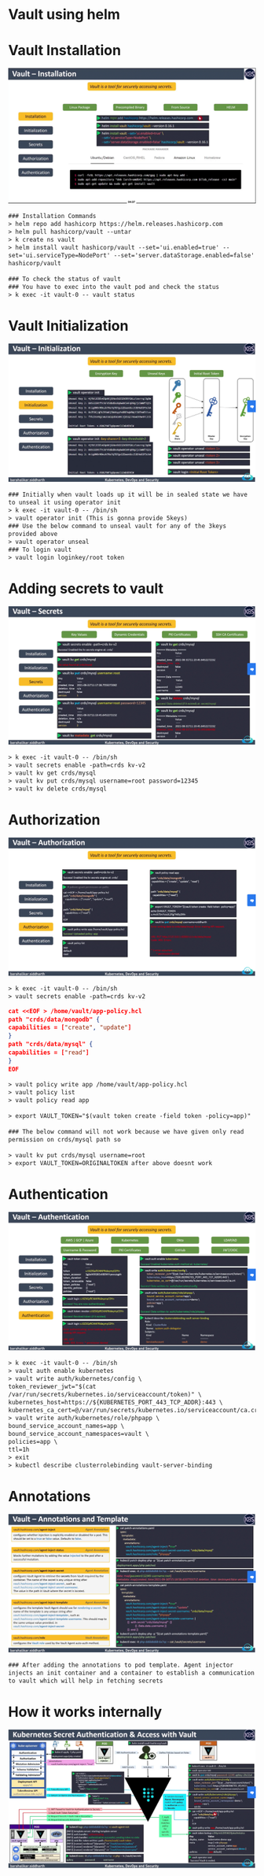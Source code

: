 
# Vault using helm

# Vault Installation
![](../3.vault/img/Installation.png)

```shell
### Installation Commands
> helm repo add hashicorp https://helm.releases.hashicorp.com
> helm pull hashicorp/vault --untar
> k create ns vault
> helm install vault hashicorp/vault --set='ui.enabled=true' --set='ui.serviceType=NodePort' --set='server.dataStorage.enabled=false' hashicorp/vault 

### To check the status of vault
### You have to exec into the vault pod and check the status
> k exec -it vault-0 -- vault status

```

# Vault Initialization
![](../3.vault/img/Initialization.png)
```shell
### Initially when vault loads up it will be in sealed state we have to unseal it using operator init
> k exec -it vault-0 -- /bin/sh
> vault operator init (This is gonna provide 5keys)
### Use the below command to unseal vault for any of the 3keys provided above 
> vault operator unseal 
### To login vault
> vault login loginkey/root token
```

# Adding secrets to vault
![](../3.vault/img/Secrets.png)

```shell
> k exec -it vault-0 -- /bin/sh
> vault secrets enable -path=crds kv-v2
> vault kv get crds/mysql
> vault kv put crds/mysql username=root password=12345
> vault kv delete crds/mysql 
```

# Authorization
![](../3.vault/img/Authorization.png)

```shell
> k exec -it vault-0 -- /bin/sh
> vault secrets enable -path=crds kv-v2
```
```json
cat <<EOF > /home/vault/app-policy.hcl
path "crds/data/mongodb" {
capabilities = ["create", "update"]
}
path "crds/data/mysql" {
capabilities = ["read"]
}
EOF
```
```shell
> vault policy write app /home/vault/app-policy.hcl
> vault policy list
> vault policy read app

> export VAULT_TOKEN="$(vault token create -field token -policy=app)"

### The below command will not work because we have given only read permission on crds/mysql path so

> vault kv put crds/mysql username=root
> export VAULT_TOKEN=ORIGINALTOKEN after above doesnt work
```
# Authentication
![](../3.vault/img/Authentication.png)

```shell
> k exec -it vault-0 -- /bin/sh
> vault auth enable kubernetes
> vault write auth/kubernetes/config \
token_reviewer_jwt="$(cat /var/run/secrets/kubernetes.io/serviceaccount/token)" \
kubernetes_host=https://${KUBERNETES_PORT_443_TCP_ADDR}:443 \
kubernetes_ca_cert=@/var/run/secrets/kubernetes.io/serviceaccount/ca.crt
> vault write auth/kubernetes/role/phpapp \
bound_service_account_names=app \
bound_service_account_namespaces=vault \
policies=app \
ttl=1h
> exit
> kubectl describe clusterrolebinding vault-server-binding
```

# Annotations
![](../3.vault/img/Annotations.png)

```shell
### After adding the annotations to pod template. Agent injector injects an init container and a container to establish a communication to vault which will help in fetching secrets
```

# How it works internally
![](../3.vault/img/complete.png)
